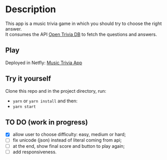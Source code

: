 # Description

This app is a music trivia game in which you should try to choose the right answer.\
It consumes the API [Open Trivia DB](https://opentdb.com/api_config.php) to fetch the questions and answers.


## Play

Deployed in Netfly: [Music Trivia App](https://admiring-khorana-3a012e.netlify.app/)

## Try it yourself

Clone this repo and in the project directory, run:

* `yarn` or `yarn install` and then:
* `yarn start`

## TO DO (work in progress)

- [x] allow user to choose difficulty: easy, medium or hard;
- [ ] fix unicode (json) instead of literal coming from api;
- [ ] at the end, show final score and button to play again;
- [ ] add responsiveness.
